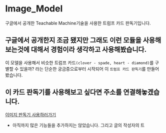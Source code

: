 # Image_Model
구글에서 공개한 Teachable Machine기술을 사용한 트럼프 카드 판독기입니다.

## 구글에서 공개한지 조금 됐지만 그래도 이런 모듈을 사용해보는것에 대해서 경험이라 생각하고 사용해봤습니다.
이 모델을 사용해서 비슷한 트럼프 카드`(clover - spade, heart - diamond)`를 구별할 수 있을까? 라는 단순한 궁금증으로부터 시작되어 이 `트럼프 카드 판독기`를 만들어봤습니다.
## 이 카드 판독기를 사용해보고 싶다면 주소를 연결해놓겠습니다. 
[이미지 판독기 사용하러가기](https://cardimagemodel.netlify.com/)
- 아직까지 많은 기능들을 추가하지는 않았습니다. 그리고 글의 작성자의 트
